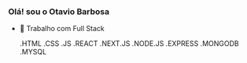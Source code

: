 ### Olá! sou o Otavio Barbosa

- 🔭 Trabalho com Full Stack

  .HTML
  .CSS
  .JS
  .REACT
  .NEXT.JS
  .NODE.JS
  .EXPRESS
  .MONGODB
  .MYSQL
